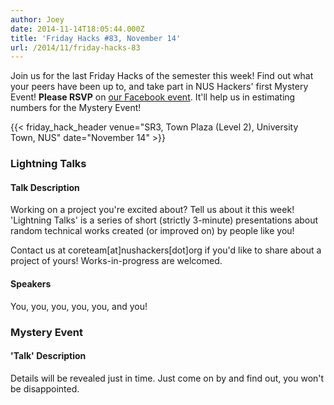 ```yaml
---
author: Joey
date: 2014-11-14T18:05:44.000Z
title: 'Friday Hacks #83, November 14'
url: /2014/11/friday-hacks-83
---
```


Join us for the last Friday Hacks of the semester this week! Find out what your peers have been up to, and take part in NUS Hackers' first Mystery Event! <strong>Please RSVP</strong> on <a href="https://www.facebook.com/events/368317163343825/">our Facebook event</a>. It'll help us in estimating numbers for the Mystery Event!

{{< friday_hack_header venue="SR3, Town Plaza (Level 2), University Town, NUS" date="November 14" >}}

### Lightning Talks

#### Talk Description
Working on a project you're excited about? Tell us about it this week! 'Lightning Talks' is a series of short (strictly 3-minute) presentations about random technical works created (or improved on) by people like you!

Contact us at coreteam[at]nushackers[dot]org if you'd like to share about a project of yours! Works-in-progress are welcomed.

#### Speakers
You, you, you, you, you, and you!

### Mystery Event

#### 'Talk' Description
Details will be revealed just in time. Just come on by and find out, you won't be disappointed.

